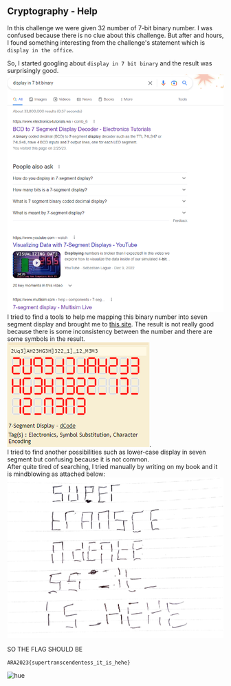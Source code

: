 ## Cryptography - Help

In this challenge we were given 32 number of 7-bit binary number. I was confused because there is no clue about this challenge. But after and hours, I found something interesting from the challenge's statement which is `display in the office`. <br />

So, I started googling about `display in 7 bit binary` and the result was surprisingly good. <br />
![result](assets/Screenshot%202023-02-26%20135004.png) <br />
I tried to find a tools to help me mapping this binary number into seven segment display and brought me to [this site](https://www.dcode.fr/7-segment-display). The result is not really good because there is some inconsistency between the number and there are some symbols in the result. <br />
![res](assets/result.png). <br />
I tried to find another possibilities such as lower-case display in seven segment but confusing because it is not common. <br />
After quite tired of searching, I tried manually by writing on my book and it is mindblowing as attached below: <br />
![heck](assets/27c81e16-5cf8-4931-bb35-92661077d40d.jpg) <br />

SO THE FLAG SHOULD BE
```
ARA2023{supertranscendentess_it_is_hehe}
```

![hue](https://media.tenor.com/a-nX7W4JlX8AAAAC/sevensegment.gif)

